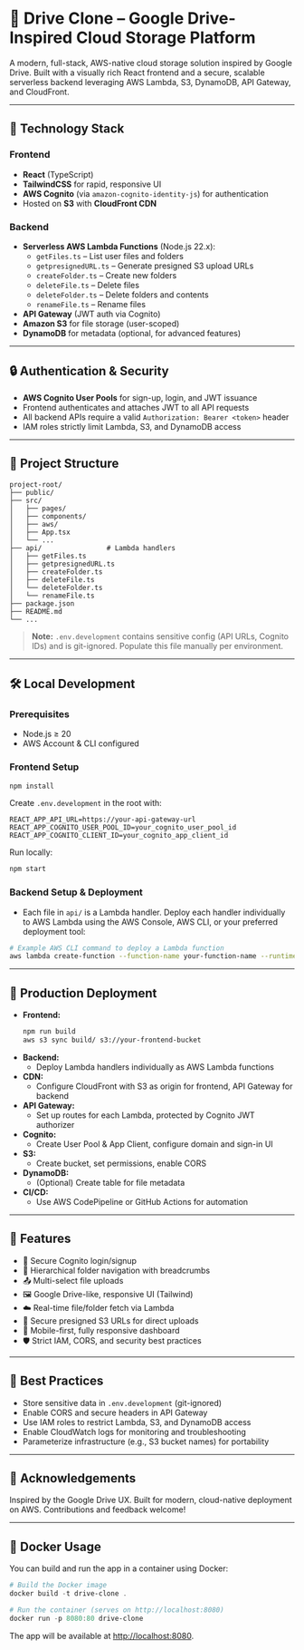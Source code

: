 # 🚀 Drive Clone – Google Drive-Inspired Cloud Storage Platform

A modern, full-stack, AWS-native cloud storage solution inspired by Google Drive. Built with a visually rich React frontend and a secure, scalable serverless backend leveraging AWS Lambda, S3, DynamoDB, API Gateway, and CloudFront.

---

## 🧰 Technology Stack

### Frontend
- **React** (TypeScript)
- **TailwindCSS** for rapid, responsive UI
- **AWS Cognito** (via `amazon-cognito-identity-js`) for authentication
- Hosted on **S3** with **CloudFront CDN**

### Backend
- **Serverless AWS Lambda Functions** (Node.js 22.x):
  - `getFiles.ts` – List user files and folders
  - `getpresignedURL.ts` – Generate presigned S3 upload URLs
  - `createFolder.ts` – Create new folders
  - `deleteFile.ts` – Delete files
  - `deleteFolder.ts` – Delete folders and contents
  - `renameFile.ts` – Rename files 
- **API Gateway** (JWT auth via Cognito)
- **Amazon S3** for file storage (user-scoped)
- **DynamoDB** for metadata (optional, for advanced features)

---

## 🔒 Authentication & Security
- **AWS Cognito User Pools** for sign-up, login, and JWT issuance
- Frontend authenticates and attaches JWT to all API requests
- All backend APIs require a valid `Authorization: Bearer <token>` header
- IAM roles strictly limit Lambda, S3, and DynamoDB access

---

## 📁 Project Structure

```
project-root/
├── public/
├── src/
│   ├── pages/
│   ├── components/
│   ├── aws/
│   ├── App.tsx
│   └── ...
├── api/                # Lambda handlers
│   ├── getFiles.ts
│   ├── getpresignedURL.ts
│   ├── createFolder.ts
│   ├── deleteFile.ts
│   └── deleteFolder.ts
│   └── renameFile.ts
├── package.json
├── README.md
└── ...
```

> **Note:** `.env.development` contains sensitive config (API URLs, Cognito IDs) and is git-ignored. Populate this file manually per environment.

---

## 🛠️ Local Development

### Prerequisites
- Node.js ≥ 20
- AWS Account & CLI configured

### Frontend Setup
```bash
npm install
```
Create `.env.development` in the root with:
```env
REACT_APP_API_URL=https://your-api-gateway-url
REACT_APP_COGNITO_USER_POOL_ID=your_cognito_user_pool_id
REACT_APP_COGNITO_CLIENT_ID=your_cognito_app_client_id
```
Run locally:
```bash
npm start
```

### Backend Setup & Deployment
- Each file in `api/` is a Lambda handler. Deploy each handler individually to AWS Lambda using the AWS Console, AWS CLI, or your preferred deployment tool:

```bash
# Example AWS CLI command to deploy a Lambda function
aws lambda create-function --function-name your-function-name --runtime nodejs22.x --role your-execution-role-arn --handler handler-file-name.handler --zip-file fileb://path-to-your-zip-file
```

---

## 🚀 Production Deployment

- **Frontend:**
  ```bash
  npm run build
  aws s3 sync build/ s3://your-frontend-bucket
  ```
- **Backend:**
  - Deploy Lambda handlers individually as AWS Lambda functions
- **CDN:**
  - Configure CloudFront with S3 as origin for frontend, API Gateway for backend
- **API Gateway:**
  - Set up routes for each Lambda, protected by Cognito JWT authorizer
- **Cognito:**
  - Create User Pool & App Client, configure domain and sign-in UI
- **S3:**
  - Create bucket, set permissions, enable CORS
- **DynamoDB:**
  - (Optional) Create table for file metadata
- **CI/CD:**
  - Use AWS CodePipeline or GitHub Actions for automation

---

## 🧪 Features

- 🔐 Secure Cognito login/signup
- 📁 Hierarchical folder navigation with breadcrumbs
- 📤 Multi-select file uploads
- 🖼️ Google Drive-like, responsive UI (Tailwind)
- ☁️ Real-time file/folder fetch via Lambda
- 🔗 Secure presigned S3 URLs for direct uploads
- 📱 Mobile-first, fully responsive dashboard
- 🛡️ Strict IAM, CORS, and security best practices

---

## 🧼 Best Practices

- Store sensitive data in `.env.development` (git-ignored)
- Enable CORS and secure headers in API Gateway
- Use IAM roles to restrict Lambda, S3, and DynamoDB access
- Enable CloudWatch logs for monitoring and troubleshooting
- Parameterize infrastructure (e.g., S3 bucket names) for portability

---

## 🤝 Acknowledgements

Inspired by the Google Drive UX. Built for modern, cloud-native deployment on AWS. Contributions and feedback welcome!

---

## 🐳 Docker Usage

You can build and run the app in a container using Docker:

```powershell
# Build the Docker image
docker build -t drive-clone .

# Run the container (serves on http://localhost:8080)
docker run -p 8080:80 drive-clone
```

The app will be available at [http://localhost:8080](http://localhost:8080).
